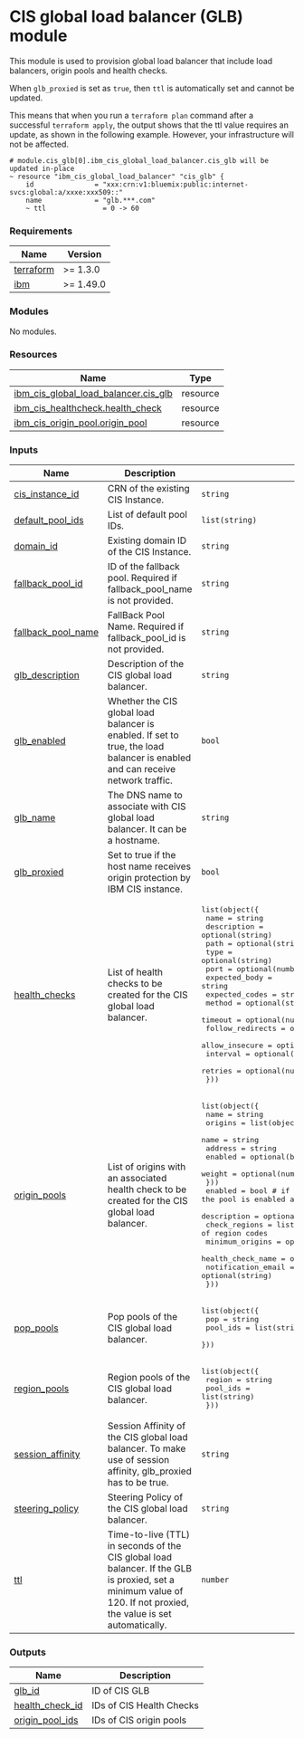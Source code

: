 # CIS global load balancer (GLB) module

This module is used to provision global load balancer that include load balancers, origin pools and health checks.


When `glb_proxied` is set as `true`, then `ttl` is automatically set and cannot be updated.

This means that when you run a `terraform plan` command after a successful `terraform apply`, the output shows that the ttl value requires an update, as shown in the following example. However, your infrastructure will not be affected.

```
# module.cis_glb[0].ibm_cis_global_load_balancer.cis_glb will be updated in-place
~ resource "ibm_cis_global_load_balancer" "cis_glb" {
    id               = "xxx:crn:v1:bluemix:public:internet-svcs:global:a/xxxe:xxx509::"
    name             = "glb.***.com"
    ~ ttl              = 0 -> 60
```

<!-- BEGINNING OF PRE-COMMIT-TERRAFORM DOCS HOOK -->
### Requirements

| Name | Version |
|------|---------|
| <a name="requirement_terraform"></a> [terraform](#requirement\_terraform) | >= 1.3.0 |
| <a name="requirement_ibm"></a> [ibm](#requirement\_ibm) | >= 1.49.0 |

### Modules

No modules.

### Resources

| Name | Type |
|------|------|
| [ibm_cis_global_load_balancer.cis_glb](https://registry.terraform.io/providers/IBM-Cloud/ibm/latest/docs/resources/cis_global_load_balancer) | resource |
| [ibm_cis_healthcheck.health_check](https://registry.terraform.io/providers/IBM-Cloud/ibm/latest/docs/resources/cis_healthcheck) | resource |
| [ibm_cis_origin_pool.origin_pool](https://registry.terraform.io/providers/IBM-Cloud/ibm/latest/docs/resources/cis_origin_pool) | resource |

### Inputs

| Name | Description | Type | Default | Required |
|------|-------------|------|---------|:--------:|
| <a name="input_cis_instance_id"></a> [cis\_instance\_id](#input\_cis\_instance\_id) | CRN of the existing CIS Instance. | `string` | n/a | yes |
| <a name="input_default_pool_ids"></a> [default\_pool\_ids](#input\_default\_pool\_ids) | List of default pool IDs. | `list(string)` | `null` | no |
| <a name="input_domain_id"></a> [domain\_id](#input\_domain\_id) | Existing domain ID of the CIS Instance. | `string` | n/a | yes |
| <a name="input_fallback_pool_id"></a> [fallback\_pool\_id](#input\_fallback\_pool\_id) | ID of the fallback pool. Required if fallback\_pool\_name is not provided. | `string` | `null` | no |
| <a name="input_fallback_pool_name"></a> [fallback\_pool\_name](#input\_fallback\_pool\_name) | FallBack Pool Name. Required if fallback\_pool\_id is not provided. | `string` | n/a | yes |
| <a name="input_glb_description"></a> [glb\_description](#input\_glb\_description) | Description of the CIS global load balancer. | `string` | `null` | no |
| <a name="input_glb_enabled"></a> [glb\_enabled](#input\_glb\_enabled) | Whether the CIS global load balancer is enabled. If set to true, the load balancer is enabled and can receive network traffic. | `bool` | n/a | yes |
| <a name="input_glb_name"></a> [glb\_name](#input\_glb\_name) | The DNS name to associate with CIS global load balancer. It can be a hostname. | `string` | n/a | yes |
| <a name="input_glb_proxied"></a> [glb\_proxied](#input\_glb\_proxied) | Set to true if the host name receives origin protection by IBM CIS instance. | `bool` | `null` | no |
| <a name="input_health_checks"></a> [health\_checks](#input\_health\_checks) | List of health checks to be created for the CIS global load balancer. | <pre>list(object({<br>    name             = string<br>    description      = optional(string)<br>    path             = optional(string)<br>    type             = optional(string)<br>    port             = optional(number)<br>    expected_body    = string<br>    expected_codes   = string<br>    method           = optional(string)<br>    timeout          = optional(number)<br>    follow_redirects = optional(bool)<br>    allow_insecure   = optional(bool)<br>    interval         = optional(number)<br>    retries          = optional(number)<br>  }))</pre> | `[]` | no |
| <a name="input_origin_pools"></a> [origin\_pools](#input\_origin\_pools) | List of origins with an associated health check to be created for the CIS global load balancer. | <pre>list(object({<br>    name = string<br>    origins = list(object({<br>      name    = string<br>      address = string<br>      enabled = optional(bool)<br>      weight  = optional(number)<br>    }))<br>    enabled            = bool # if set to true, the pool is enabled and can receive incoming network traffic<br>    description        = optional(string)<br>    check_regions      = list(string) # list of region codes<br>    minimum_origins    = optional(number)<br>    health_check_name  = optional(string)<br>    notification_email = optional(string)<br>  }))</pre> | `[]` | no |
| <a name="input_pop_pools"></a> [pop\_pools](#input\_pop\_pools) | Pop pools of the CIS global load balancer. | <pre>list(object({<br>    pop      = string<br>    pool_ids = list(string)<br>  }))</pre> | `[]` | no |
| <a name="input_region_pools"></a> [region\_pools](#input\_region\_pools) | Region pools of the CIS global load balancer. | <pre>list(object({<br>    region   = string<br>    pool_ids = list(string)<br>  }))</pre> | `[]` | no |
| <a name="input_session_affinity"></a> [session\_affinity](#input\_session\_affinity) | Session Affinity of the CIS global load balancer. To make use of session affinity, glb\_proxied has to be true. | `string` | `null` | no |
| <a name="input_steering_policy"></a> [steering\_policy](#input\_steering\_policy) | Steering Policy of the CIS global load balancer. | `string` | `"off"` | no |
| <a name="input_ttl"></a> [ttl](#input\_ttl) | Time-to-live (TTL) in seconds of the CIS global load balancer. If the GLB is proxied, set a minimum value of 120. If not proxied, the value is set automatically. | `number` | `null` | no |

### Outputs

| Name | Description |
|------|-------------|
| <a name="output_glb_id"></a> [glb\_id](#output\_glb\_id) | ID of CIS GLB |
| <a name="output_health_check_id"></a> [health\_check\_id](#output\_health\_check\_id) | IDs of CIS Health Checks |
| <a name="output_origin_pool_ids"></a> [origin\_pool\_ids](#output\_origin\_pool\_ids) | IDs of CIS origin pools |
<!-- END OF PRE-COMMIT-TERRAFORM DOCS HOOK -->
